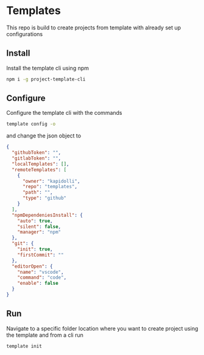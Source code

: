 # Templates

This repo is build to create projects from template with already set up configurations

## Install

Install the template cli using npm 
```bash
npm i -g project-template-cli
```

## Configure

Configure the template cli with the commands
```bash
template config -o
```
and change the json object to 
```json 
{
  "githubToken": "",
  "gitlabToken": "",
  "localTemplates": [],
  "remoteTemplates": [
    {
      "owner": "kapidolli",
      "repo": "templates",
      "path": "",
      "type": "github"
    }
  ],
  "npmDependeniesInstall": {
    "auto": true,
    "silent": false,
    "manager": "npm"
  },
  "git": {
    "init": true,
    "firstCommit": ""
  },
  "editorOpen": {
    "name": "vscode",
    "command": "code",
    "enable": false
  }
}
```
## Run
Navigate to a specific folder location where you want to create project using the template and from a cli run
```bash
template init
```
